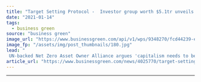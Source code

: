 ```yaml
---
title: "Target Setting Protocol -  Investor group worth $5.1tr unveils 2025 portfolio decarbonisation goals"
date: "2021-01-14"
tags: 
  - business green
source: "business green"
image_url: "https://www.businessgreen.com/api/v1/wps/9348270/fcd44239-ef1c-438f-802e-da6311c9db92/7/iw-climate-change-renewable-011-185x114.jpg"
image_fp: "/assets/img/post_thumbnails/180.jpg"
lead: "
 UN-backed Net Zero Asset Owner Alliance argues 'capitalism needs to become more sustainable' as group sets out plans to slash emissions from investment portfolios and step up engagement with carbon intensive sectors ..."
article_url: "https://www.businessgreen.com/news/4025770/target-setting-protocol-investor-group-worth-usd-1tr-unveils-2025-portfolio-decarbonisation-goals"
---
```


---
